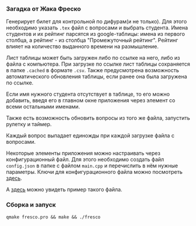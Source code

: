 ### Загадка от Жака Фреско
Генерирует билет для контрольной по дифурам(и не только). Для этого необходимо указать `.tex` файл с вопросами и выбрать студента.
Имена студентов и их рейтинг парсятся из google-таблицы: имена из первого столбца, а рейтинг - из столбца "Промежуточный рейтинг". Рейтинг влияет на количество выданного времени на размышление.

Лист таблицы может быть загружен либо по ссылке на него, либо из файла с компьютера. При загрузке по ссылке лист таблицы сохраняется в папке `.cached` в формате `.csv`. Также предусмотрена возможность автоматического обновления таблицы, если ранее она была загружена по ссылке.

Если имя нужного студента отсутствует в таблице, то его можно добавить, введя его в главном окне приложения через элемент со всеми остальными именами.

Также есть возможность обновить вопросы из того же файла, запустить рулетку и таймер.

Каждый вопрос выпадает единожды при каждой загрузке файла с вопросами.

Некоторые элементы приложения можно настраивать через конфигурационный файл. Для этого необходимо создать файл `config.json` в папке с файлом `main.cpp` и перечислить в нём нужные параметры. Ключи для конфигурационного файла можно посмотреть [здесь](https://github.com/AlexPishchikov/fresco/blob/master/res/default_config/README.md).

А [здесь](https://github.com/AlexPishchikov/fresco/blob/master/res/default_config/config_example.json) можно увидеть пример такого файла.

### Сборка и запуск
`qmake fresco.pro && make && ./fresco`
